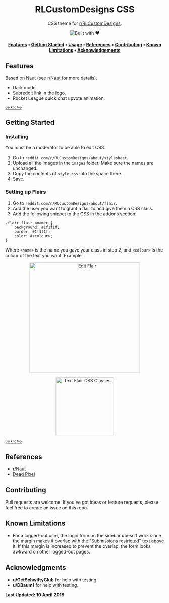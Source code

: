 <h1 align="center">RLCustomDesigns CSS</h1>

<p align="center">
CSS theme for <a href="https://reddit.com/r/RLCustomDesigns">r/RLCustomDesigns</a>.
</p>

<p align="center">
<img src="https://forthebadge.com/images/badges/built-with-love.svg" alt="Built with ♥">   
</p>

<h4 align="center">
  <a href="#features">Features</a> •
  <a href="#getting-started">Getting Started</a> •
  <a href="#usage">Usage</a> •
  <a href="#references">References</a> •
  <a href="#contributing">Contributing</a> •
  <a href="#known-limitations">Known Limitations</a> •
  <a href="#acknowledgements">Acknowledgements</a>
</h4>

## Features

Based on Naut (see [r/Naut](reddit.com/r/Naut) for more details).

* Dark mode.
* Subreddit link in the logo.
* Rocket League quick chat upvote animation.

[<sub><sup>Back to top</sup></sub>](#rlcustomdesigns-css)

## Getting Started

### Installing

You must be a moderator to be able to edit CSS.

1. Go to `reddit.com/r/RLCustomDesigns/about/stylesheet`.
2. Upload all the images in the `images` folder. Make sure the names are unchanged.
3. Copy the contents of `style.css` into the space there.
4. Save.

### Setting up Flairs

1. Go to `reddit.com/r/RLCustomDesigns/about/flair`.
2. Add the user you want to grant a flair to and give them a CSS class.
3. Add the following snippet to the CSS in the addons section:

```
.flair.flair-<name> {
    background: #1f1f1f;
    border: #1f1f1f;
    color: #<colour>;
}
```
Where `<name>` is the name you gave your class in step 2, and `<colour>` is the colour of the text you want. Example:

 <p align="center">
<img width="350" alt="Edit Flair" src="https://user-images.githubusercontent.com/11446387/38540192-bc29284a-3cb8-11e8-91f2-e92a410c055b.png">
</p>

<p align="center">
<img width="184" alt="Text Flair CSS Classes" src="https://user-images.githubusercontent.com/11446387/38539681-c819d106-3cb6-11e8-87f7-cdac32fab495.png">
</p>


[<sub><sup>Back to top</sup></sub>](#rlcustomdesigns-css)

## References

* [r/Naut](https://www.reddit.com/r/naut/)
* [Dead Pixel](https://www.reddit.com/r/csshelp/comments/3113sm/what_is_the_best_april_fools_prank_for_css/cpxp1np/)

## Contributing

Pull requests are welcome. If you've got ideas or feature requests, please feel free to create an issue on this repo.

## Known Limitations

* For a logged-out user, the login form on the sidebar doesn't work since the margin makes it overlap with the "Submissions restricted" text above it. If this margin is increased to prevent the overlap, the form looks awkward on other logged-out pages.


## Acknowledgments

* **u/GetSchwiftyClub** for help with testing.
* **u/DBaum1** for help with testing.

**Last Updated: 10 April 2018**